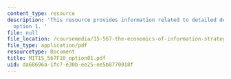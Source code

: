 ```yaml
---
content_type: resource
description: 'This resource provides information related to detailed description for
  option 1. '
file: null
file_location: /coursemedia/15-567-the-economics-of-information-strategy-structure-and-pricing-fall-2010/da68696a1fc7e30bee25ee5b8770018f_MIT15_567F10_option01.pdf
file_type: application/pdf
resourcetype: Document
title: MIT15_567F10_option01.pdf
uid: da68696a-1fc7-e30b-ee25-ee5b8770018f
---
```

